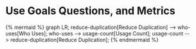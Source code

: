 Use Goals Questions, and Metrics
=============================

{% mermaid %}
graph LR;
    reduce-duplication[Reduce Duplication] --> who-uses[Who Uses];
    who-uses --> usage-count[Usage Count];
    usage-count --> reduce-duplication[Reduce Duplication];
{% endmermaid %}
